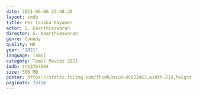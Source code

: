 ```yaml
---
date: 2021-08-06 23:48:28
layout: imdb
title: Pei Irukka Bayamen
actor: S. Kaarthieswaran
director: S. Kaarthieswaran
genre: Comedy
quality: HD
year: "2021"
language: Tamil
category: Tamil Movies 2021
imdb: tt13767604
size: 500 MB
poster: https://static.toiimg.com/thumb/msid-80022463,width-219,height-317,imgsize-68441/80022463.jpg
paginate: false
---
```

